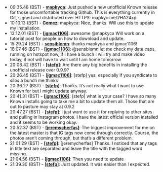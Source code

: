 * <a id="09:35.48">09:35.48 (BST)</a> - __[mapkyca](https://github.com/mapkyca)__: Just pushed a new unofficial Known release for those uncomfortable tracking Github. This is everything currently in Git, signed and distributed over HTTPS: mapkyc.me/2HA24xp
* <a id="10:10.13">10:10.13 (BST)</a> - __[Gomez](https://github.com/Gomez)__: mapkyca: Nice, thanks. Will use this to update my installation.
* <a id="12:12.01">12:12.01 (BST)</a> - __[[jgmac1106]](https://github.com/[jgmac1106])__: awesome @mapkyca Will work on a tutorial post for people on how to download and update.
* <a id="15:29.24">15:29.24 (BST)</a> - __[sensiblemn](https://github.com/sensiblemn)__: thanks mapkyca and jgmac1106!
* <a id="16:07.46">16:07.46 (BST)</a> - __[[jgmac1106]](https://github.com/[jgmac1106])__: @sensblemn let me check my data caps, running on hotspot now, if I have a bunch I will try and make video today, if not will have to wait until I am home tomorrow
* <a id="20:08.42">20:08.42 (BST)</a> - __[[stefp]](https://github.com/[stefp])__: Are there any big benefits in installing the unofficial release over 0.9.9?
* <a id="20:26.45">20:26.45 (BST)</a> - __[[jgmac1106]](https://github.com/[jgmac1106])__: [stefp] yes, especially if you syndicate to silos a bunch me thinks
* <a id="20:36.27">20:36.27 (BST)</a> - __[[stefp]](https://github.com/[stefp])__: Thanks. It’s not really what I want to use Known for but I might update anyway.
* <a id="20:41.31">20:41.31 (BST)</a> - __[[jgmac1106]](https://github.com/[jgmac1106])__: [stefp] what is your case? I have so many Known installs going to take me a bit to update them all. Those that are out to pasture may stay at 0.9.2
* <a id="20:47.27">20:47.27 (BST)</a> - __[[stefp]](https://github.com/[stefp])__: I just want to use it for replying to other sites and pulling in Instagram photos. I have the latest official version installed and it seems to be working okay.
* <a id="20:52.37">20:52.37 (BST)</a> - __[[jeremycherfas]](https://github.com/[jeremycherfas])__: The biggest improvement for me on the latest master is that IG tags now come through correctly. Course, the photos aren’t coming through, but that’s a different problem.
* <a id="21:01.29">21:01.29 (BST)</a> - __[[stefp]](https://github.com/[stefp])__: [jeremycherfas] Thanks. I noticed that any tags in title text are separated and leave the title with the tagged word missing.
* <a id="21:04.56">21:04.56 (BST)</a> - __[[jgmac1106]](https://github.com/[jgmac1106])__: Then you need to update
* <a id="21:39.30">21:39.30 (BST)</a> - __[[stefp]](https://github.com/[stefp])__: Just updated. It was easier than I expected.

